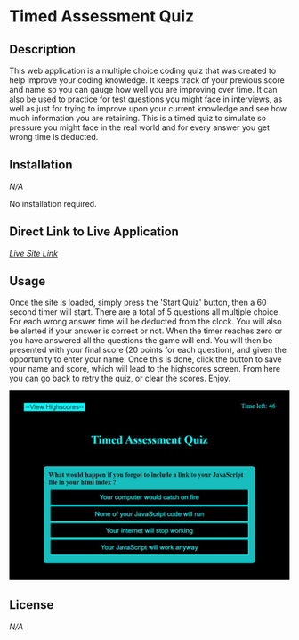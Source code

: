 # Timed Assessment Quiz


## Description

This web application is a multiple choice coding quiz that was created to help improve your coding knowledge.  It keeps track of your previous score and name so you can gauge how well you are improving over time.  It can also be used to practice for test questions you might face in interviews, as well as just for trying to improve upon your current knowledge and see how much information you are retaining. This is a timed quiz to simulate so pressure you might face in the real world and for every answer you get wrong time is deducted.   

## Installation

*N/A*

No installation required. 

## Direct Link to Live Application

[*Live Site Link*](https://stickkman.github.io/timedAssessmentQuiz04/)


## Usage

Once the site is loaded, simply press the 'Start Quiz' button, then a 60 second timer will start.  There are a total of 5 questions all multiple choice.  For each wrong answer time will be deducted from the clock.  You will also be alerted if your answer is correct or not.  When the timer reaches zero or you have answered all the questions the game will end.  You will then be presented with your final score (20 points for each question), and given the opportunity to enter your name.  Once this is done, click the button to save your name and score, which will lead to the highscores screen.  From here you can go back to retry the quiz, or clear the scores.  Enjoy.

   
   ![Website Demo Image showing overview of entire website](https://github.com/Stickkman/timedAssessmentQuiz04/blob/main/assets/images/screenshot.jpg?raw=true)
   
  
## License

*N/A*